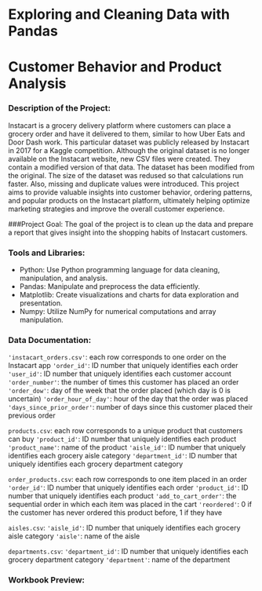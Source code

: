 # Exploring and Cleaning Data with Pandas

# Customer Behavior and Product Analysis


### Description of the Project:
Instacart is a grocery delivery platform where customers can place a grocery order and have it delivered to them, similar to how Uber Eats and Door Dash work. This particular dataset was publicly released by Instacart in 2017 for a Kaggle competition. Although the original dataset is no longer available on the Instacart website, new  CSV files were created. They contain a modified version of that data. The dataset has been modified from the original. The size of the dataset was redused so that calculations run faster. Also, missing and duplicate values were introduced. 
This project aims to provide valuable insights into customer behavior, ordering patterns, and popular products on the Instacart platform, ultimately helping optimize marketing strategies and improve the overall customer experience.

###Project Goal:
The goal of the project is to clean up the data and prepare a report that gives insight into the shopping habits of Instacart customers. 

### Tools and Libraries:
-	Python: Use Python programming language for data cleaning, manipulation, and analysis.
-	Pandas: Manipulate and preprocess the data efficiently.
-	Matplotlib: Create visualizations and charts for data exploration and presentation.
-   Numpy: Utilize NumPy for numerical computations and array manipulation.

### Data Documentation:

`'instacart_orders.csv'`: each row corresponds to one order on the Instacart app
`'order_id'`: ID number that uniquely identifies each order
`'user_id'`: ID number that uniquely identifies each customer account
`'order_number'`: the number of times this customer has placed an order
`'order_dow'`: day of the week that the order placed (which day is 0 is uncertain)
`'order_hour_of_day'`: hour of the day that the order was placed
`'days_since_prior_order'`: number of days since this customer placed their previous order

`products.csv`: each row corresponds to a unique product that customers can buy
`'product_id'`: ID number that uniquely identifies each product
`'product_name'`: name of the product
`'aisle_id'`: ID number that uniquely identifies each grocery aisle category
`'department_id'`: ID number that uniquely identifies each grocery department category

`order_products.csv`: each row corresponds to one item placed in an order
`'order_id'`: ID number that uniquely identifies each order
`'product_id'`: ID number that uniquely identifies each product
`'add_to_cart_order'`: the sequential order in which each item was placed in the cart
`'reordered'`: 0 if the customer has never ordered this product before, 1 if they have

`aisles.csv`:
`'aisle_id'`: ID number that uniquely identifies each grocery aisle category
`'aisle'`: name of the aisle

`departments.csv`:
`'department_id'`: ID number that uniquely identifies each grocery department category
`'department'`: name of the department

### Workbook Preview:
